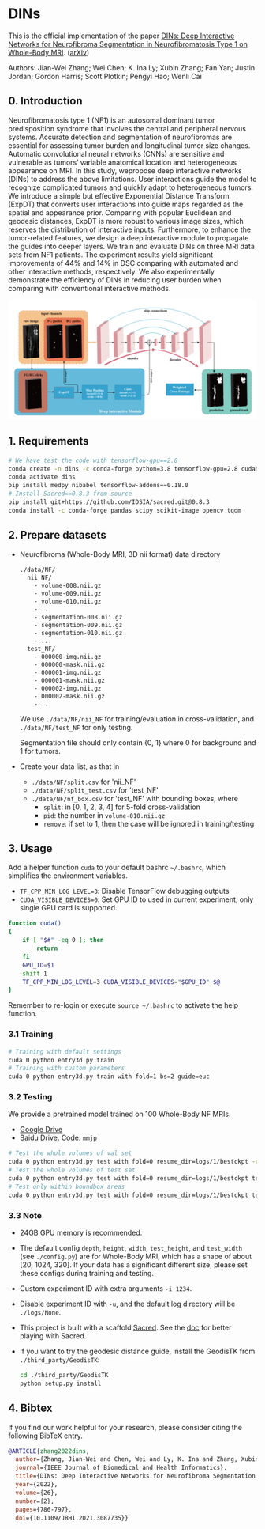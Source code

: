 # DINs
This is the official implementation of the paper [DINs: Deep Interactive Networks for Neurofibroma Segmentation in Neurofibromatosis
Type 1 on Whole-Body MRI](https://ieeexplore.ieee.org/abstract/document/9449950/). ([arXiv](https://arxiv.org/pdf/2106.03388.pdf))

Authors: Jian-Wei Zhang; Wei Chen; K. Ina Ly; Xubin Zhang; Fan Yan; Justin Jordan; Gordon Harris; Scott Plotkin; Pengyi Hao; Wenli Cai

## 0. Introduction

Neurofibromatosis type 1 (NF1) is an autosomal dominant tumor predisposition syndrome that involves the central and peripheral nervous systems. Accurate detection and segmentation of neurofibromas are essential for assessing tumor burden and longitudinal tumor size changes. Automatic convolutional neural networks (CNNs) are sensitive and vulnerable as tumors’ variable anatomical location and heterogeneous appearance on MRI. In this study, wepropose deep interactive networks (DINs) to address the above limitations. User interactions guide the model to recognize complicated tumors and quickly adapt to heterogeneous tumors. We introduce a simple but effective Exponential Distance Transform (ExpDT) that converts user interactions into guide maps regarded as the spatial and appearance prior. Comparing with popular Euclidean and geodesic distances, ExpDT is more robust to various image sizes, which reserves the distribution of interactive inputs. Furthermore, to enhance the tumor-related features, we design a deep interactive module to propagate the guides into deeper layers. We train and evaluate DINs on three MRI data sets from NF1 patients. The experiment results yield significant improvements of 44% and 14% in DSC comparing with automated and other interactive methods, respectively. We also experimentally demonstrate the efficiency of DINs in reducing user burden when comparing with conventional interactive methods.

![Framework](images/figure.png)

## 1. Requirements

```bash
# We have test the code with tensorflow-gpu==2.8
conda create -n dins -c conda-forge python=3.8 tensorflow-gpu=2.8 cudatoolkit cudnn
conda activate dins
pip install medpy nibabel tensorflow-addons==0.18.0
# Install Sacred==0.8.3 from source
pip install git+https://github.com/IDSIA/sacred.git@0.8.3
conda install -c conda-forge pandas scipy scikit-image opencv tqdm
```

## 2. Prepare datasets

* Neurofibroma (Whole-Body MRI, 3D nii format) data directory

  ```text
  ./data/NF/
    nii_NF/
      - volume-008.nii.gz
      - volume-009.nii.gz
      - volume-010.nii.gz
      - ...
      - segmentation-008.nii.gz
      - segmentation-009.nii.gz
      - segmentation-010.nii.gz
      - ...
    test_NF/
      - 000000-img.nii.gz
      - 000000-mask.nii.gz
      - 000001-img.nii.gz
      - 000001-mask.nii.gz
      - 000002-img.nii.gz
      - 000002-mask.nii.gz
      - ...
  ```

  We use `./data/NF/nii_NF` for training/evaluation in cross-validation, and `./data/NF/test_NF` for only testing.

  Segmentation file should only contain {0, 1} where 0 for background and 1 for tumors. 

* Create your data list, as that in 
  * `./data/NF/split.csv` for 'nii_NF'
  * `./data/NF/split_test.csv` for 'test_NF' 
  * `./data/NF/nf_box.csv` for 'test_NF' with bounding boxes, where 
    * `split`: in [0, 1, 2, 3, 4] for 5-fold cross-validation 
    * `pid`: the number in `volume-010.nii.gz`
    * `remove`: if set to 1, then the case will be ignored in training/testing

## 3. Usage

Add a helper function `cuda` to your default bashrc `~/.bashrc`, which simplifies the environment variables. 

* `TF_CPP_MIN_LOG_LEVEL=3`: Disable TensorFlow debugging outputs
* `CUDA_VISIBLE_DEVICES=0`: Set GPU ID to used in current experiment, only single GPU card is supported.

```bash
function cuda()
{
    if [ "$#" -eq 0 ]; then
        return
    fi
    GPU_ID=$1
    shift 1
    TF_CPP_MIN_LOG_LEVEL=3 CUDA_VISIBLE_DEVICES="$GPU_ID" $@
}
```

Remember to re-login or execute `source ~/.bashrc` to activate the help function.

### 3.1 Training

```bash
# Training with default settings
cuda 0 python entry3d.py train
# Training with custom parameters
cuda 0 python entry3d.py train with fold=1 bs=2 guide=euc
```

### 3.2 Testing

We provide a pretrained model trained on 100 Whole-Body NF MRIs.
* [Google Drive](https://drive.google.com/file/d/1Zi9rdnYqH1n8GiPWOiLbTp6x_bpaCqfD/view?usp=sharing)
* [Baidu Drive](https://pan.baidu.com/s/1TiscGpqqPr_yi-HpL776jg). Code: `mmjp`

```bash
# Test the whole volumes of val set 
cuda 0 python entry3d.py test with fold=0 resume_dir=logs/1/bestckpt -u
# Test the whole volumes of test set 
cuda 0 python entry3d.py test with fold=0 resume_dir=logs/1/bestckpt test_set=test -u
# Test only within boundbox areas
cuda 0 python entry3d.py test with fold=0 resume_dir=logs/1/bestckpt test_set=test use_box=True -u
```

### 3.3 Note

* 24GB GPU memory is recommended.
* The default config `depth`, `height`, `width`, `test_height`, and `test_width` (see `./config.py`) are for 
Whole-Body MRI, which has a shape of about [20, 1024, 320]. If your data has a significant different size, please set 
these configs during training and testing.
* Custom experiment ID with extra arguments `-i 1234`. 
* Disable experiment ID with `-u`, and the default log directory will be `./logs/None`.
* This project is built with a scaffold [Sacred](https://github.com/IDSIA/sacred). See the 
  [doc](https://sacred.readthedocs.io/en/stable/) for better playing with Sacred.
* If you want to try the geodesic distance guide, install the GeodisTK from `./third_party/GeodisTK`:

  ```bash
  cd ./third_party/GeodisTK
  python setup.py install
  ```
    
## 4. Bibtex

If you find our work helpful for your research, please consider citing the following BibTeX entry.

```bibtex
@ARTICLE{zhang2022dins,
  author={Zhang, Jian-Wei and Chen, Wei and Ly, K. Ina and Zhang, Xubin and Yan, Fan and Jordan, Justin and Harris, Gordon and Plotkin, Scott and Hao, Pengyi and Cai, Wenli},
  journal={IEEE Journal of Biomedical and Health Informatics}, 
  title={DINs: Deep Interactive Networks for Neurofibroma Segmentation in Neurofibromatosis Type 1 on Whole-Body MRI}, 
  year={2022},
  volume={26},
  number={2},
  pages={786-797},
  doi={10.1109/JBHI.2021.3087735}}
```
